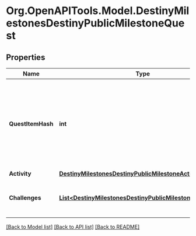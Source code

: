 # Org.OpenAPITools.Model.DestinyMilestonesDestinyPublicMilestoneQuest

## Properties

Name | Type | Description | Notes
------------ | ------------- | ------------- | -------------
**QuestItemHash** | **int** | Quests are defined as Items in content. As such, this is the hash identifier of the DestinyInventoryItemDefinition that represents this quest. It will have pointers to all of the steps in the quest, and display information for the quest (title, description, icon etc) Individual steps will be referred to in the Quest item&#39;s DestinyInventoryItemDefinition.setData property, and themselves are Items with their own renderable data. | [optional] 
**Activity** | [**DestinyMilestonesDestinyPublicMilestoneActivity**](DestinyMilestonesDestinyPublicMilestoneActivity.md) |  | [optional] 
**Challenges** | [**List&lt;DestinyMilestonesDestinyPublicMilestoneChallenge&gt;**](DestinyMilestonesDestinyPublicMilestoneChallenge.md) | For the given quest there could be 0-to-Many challenges: mini quests that you can perform in the course of doing this quest, that may grant you rewards and benefits. | [optional] 

[[Back to Model list]](../README.md#documentation-for-models) [[Back to API list]](../README.md#documentation-for-api-endpoints) [[Back to README]](../README.md)

